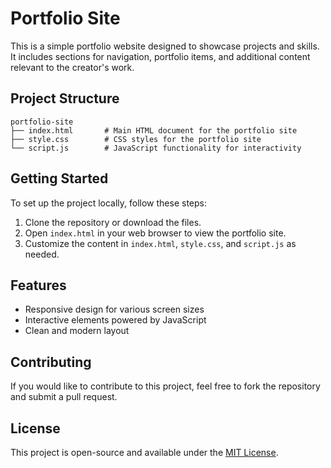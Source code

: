 # Portfolio Site

This is a simple portfolio website designed to showcase projects and skills. It includes sections for navigation, portfolio items, and additional content relevant to the creator's work.

## Project Structure

```
portfolio-site
├── index.html       # Main HTML document for the portfolio site
├── style.css        # CSS styles for the portfolio site
└── script.js        # JavaScript functionality for interactivity
```

## Getting Started

To set up the project locally, follow these steps:

1. Clone the repository or download the files.
2. Open `index.html` in your web browser to view the portfolio site.
3. Customize the content in `index.html`, `style.css`, and `script.js` as needed.

## Features

- Responsive design for various screen sizes
- Interactive elements powered by JavaScript
- Clean and modern layout

## Contributing

If you would like to contribute to this project, feel free to fork the repository and submit a pull request. 

## License

This project is open-source and available under the [MIT License](LICENSE).